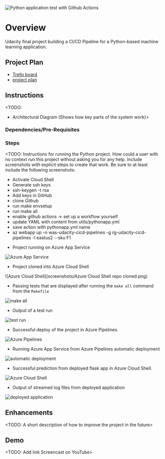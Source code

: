 ![Python application test with Github Actions](https://github.com/alemag1986/udacity-cicd-pipelines/workflows/Python%20application%20test%20with%20Github%20Actions/badge.svg?branch=main&event=push)

# Overview

Udacity final project building a CI/CD Pipeline for a Python-based machine learning application.

## Project Plan

* [Trello board](https://trello.com/b/bGd4Kp9p/cicd-pipeline-project)
* [project plan](https://github.com/alemag1986/udacity-cicd-pipelines/blob/main/docs/CICD%20Pipeline%20Project%20Plan.xlsx)

## Instructions

<TODO:  
* Architectural Diagram (Shows how key parts of the system work)>

### Dependencies/Pre-Requisites

### Steps

<TODO:  Instructions for running the Python project.  How could a user with no context run this project without asking you for any help.  Include screenshots with explicit steps to create that work. Be sure to at least include the following screenshots:

- Activate Cloud Shell
- Generate ssh keys
- ssh-keygen -t rsa
- Add keys in GitHub
- clone Github
- run make envsetup
- run make all
- enable github actions -> set up a workflow yourself
- update YAML with content from utils/pythonapp.yml
- save action with pythonapp.yml name
- az webapp up -n was-udacity-cicd-pipelines -g rg-udacity-cicd-pipelines -l eastus2 --sku F1

* Project running on Azure App Service

![Azure App Service](https://github.com/alemag1986/udacity-cicd-pipelines/tree/main/screenshots/)

* Project cloned into Azure Cloud Shell

![Azure Cloud Shell](screenshots/Azure Cloud Shell  repo cloned.png)

* Passing tests that are displayed after running the `make all` command from the `Makefile`

![make all](https://github.com/alemag1986/udacity-cicd-pipelines/tree/main/screenshots/)

* Output of a test run

![test run](https://github.com/alemag1986/udacity-cicd-pipelines/tree/main/screenshots/)

* Successful deploy of the project in Azure Pipelines.  

![Azure Pipelines](https://github.com/alemag1986/udacity-cicd-pipelines/tree/main/screenshots/)

* Running Azure App Service from Azure Pipelines automatic deployment

![automatic deployment](https://github.com/alemag1986/udacity-cicd-pipelines/tree/main/screenshots/)

* Successful prediction from deployed flask app in Azure Cloud Shell. 

![Azure Cloud Shell](https://github.com/alemag1986/udacity-cicd-pipelines/tree/main/screenshots/)

* Output of streamed log files from deployed application

![deployed application](https://github.com/alemag1986/udacity-cicd-pipelines/tree/main/screenshots/)


## Enhancements

<TODO: A short description of how to improve the project in the future>

## Demo 

<TODO: Add link Screencast on YouTube>

